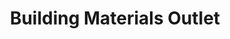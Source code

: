 ---
title: "Building Materials Outlet"
url: /phoenix/building-materials-outlet/
shop: doityourself
---